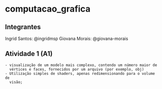 # computacao_grafica

Integrantes
-------------------

Ingrid Santos: @ingridmsp
Giovana Morais: @giovana-morais

Atividade 1 (A1)
------------------
    - visualização de um modelo mais complexo, contendo um número maior de
      vértices e faces, fornecidos por um arquivo (por exemplo, obj)
    - Utilização simples de shaders, apenas redimensionando para o volume de
      visão;
